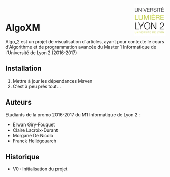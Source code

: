 <img src="./images/logo-lyon2.png" width=100 align=right>
<br>

# AlgoXM


Algo_2 est un projet de visualisation d'articles, ayant pour contexte le cours d'Algorithme
et de programmation avancée du Master 1 Informatique de l'Université de Lyon 2 (2016-2017)

## Installation

1) Mettre à jour les dépendances Maven
2) C'est à peu près tout...


## Auteurs

Etudiants de la promo 2016-2017 du M1 Informatique de Lyon 2 :
- Erwan Giry-Fouquet
- Claire Lacroix-Durant
- Morgane De Nicolo
- Franck Hellégouarch


## Historique

- V0 : Initialisation du projet


